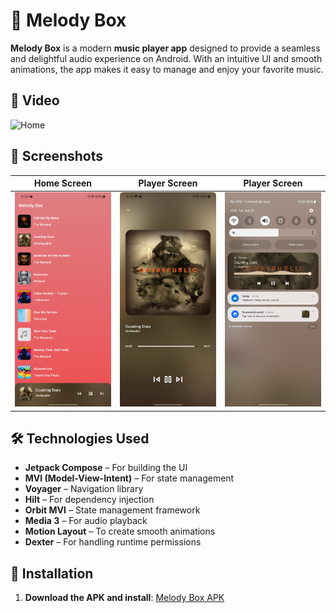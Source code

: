 # 🎵 Melody Box  

**Melody Box** is a modern **music player app** designed to provide a seamless and delightful audio experience on Android. With an intuitive UI and smooth animations, the app makes it easy to manage and enjoy your favorite music.

## 🎥 Video
![Home](./ezgif-5-75f4147c3a.gif)

## 📱 Screenshots 
| Home Screen              | Player Screen            |  Player Screen    |
|--------------------------|--------------------------|--------------------------|
| ![Home](./Screenshot_20241029_093925_MelodyBox.jpg) | ![Player](Screenshot_20241029_093929_MelodyBox.jpg) |![Notification](Screenshot_20241029_093935_MelodyBox.jpg) 

## 🛠️ Technologies Used  
- **Jetpack Compose** – For building the UI  
- **MVI (Model-View-Intent)** – For state management  
- **Voyager** – Navigation library  
- **Hilt** – For dependency injection  
- **Orbit MVI** – State management framework  
- **Media 3** – For audio playback  
- **Motion Layout** – To create smooth animations  
- **Dexter** – For handling runtime permissions  

## 📲 Installation  
1. **Download the APK and install**: [Melody Box APK](https://github.com/BoburjonMurodov/MelodyBox/releases/download/release/app-release.apk)  
